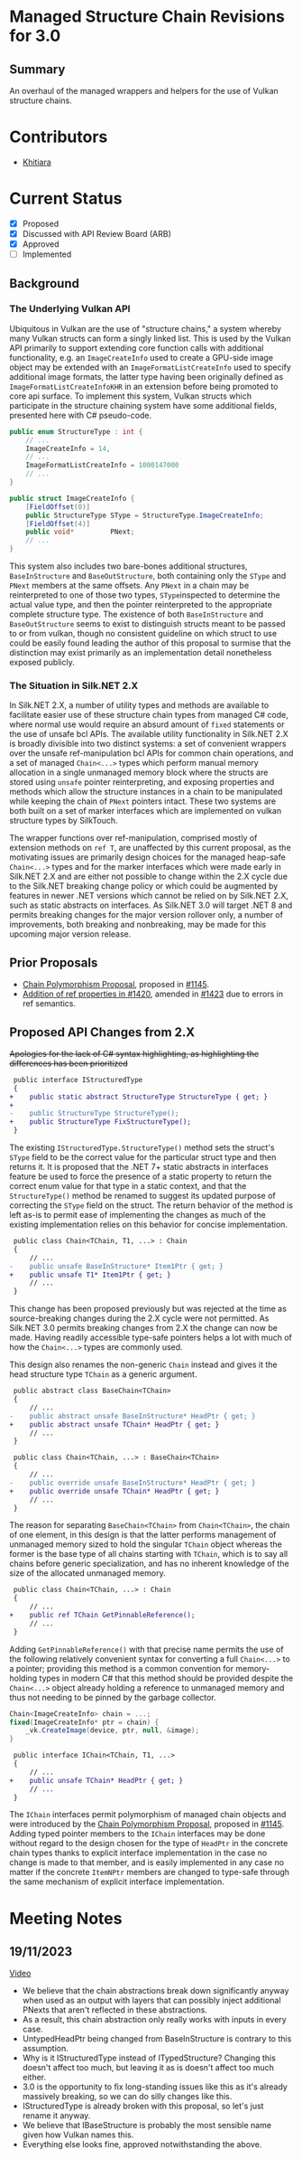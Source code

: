 # Managed Structure Chain Revisions for 3.0

## Summary
An overhaul of the managed wrappers and helpers for the use of
Vulkan structure chains.

# Contributors
- [Khitiara](https://github.com/Khitiara)

# Current Status
- [x] Proposed
- [x] Discussed with API Review Board (ARB)
- [x] Approved
- [ ] Implemented

## Background

### The Underlying Vulkan API
Ubiquitous in Vulkan are the use of "structure chains," a system
whereby many Vulkan structs can form a singly linked list. This 
is used by the Vulkan API primarily to support extending core
function calls with additional functionality, e.g. an 
`ImageCreateInfo` used to create a GPU-side image object may 
be extended with an `ImageFormatListCreateInfo` used to specify 
additional image formats, the latter type having been originally
defined as `ImageFormatListCreateInfoKHR` in an extension before 
being promoted to core api surface. To implement this system,
Vulkan structs which participate in the structure chaining 
system have some additional fields, presented here with C#
pseudo-code.

```csharp
public enum StructureType : int {
    // ...
    ImageCreateInfo = 14,
    // ...
    ImageFormatListCreateInfo = 1000147000
    // ...
}

public struct ImageCreateInfo {
    [FieldOffset(0)]
    public StructureType SType = StructureType.ImageCreateInfo;
    [FieldOffset(4)]
    public void*         PNext;
    // ...
}
```

This system also includes two bare-bones additional structures,
`BaseInStructure` and `BaseOutStructure`, both containing only
the `SType` and `PNext` members at the same offsets. Any `PNext`
in a chain may be reinterpreted to one of those two types,
`SType`inspected to determine the actual value type, and then
the pointer reinterpreted to the appropriate complete structure
type. The existence of both `BaseInStructure` and `BaseOutStructure`
seems to exist to distinguish structs meant to be passed to or
from vulkan, though no consistent guideline on which struct to
use could be easily found leading the author of this proposal to
surmise that the distinction may exist primarily as an
implementation detail nonetheless exposed publicly.

### The Situation in Silk.NET 2.X

In Silk.NET 2.X, a number of utility types and methods are
available to facilitate easier use of these structure chain
types from managed C# code, where normal use would require
an absurd amount of `fixed` statements or the use of unsafe
bcl APIs. The available utility functionality in Silk.NET 2.X
is broadly divisible into two distinct systems: a set of
convenient wrappers over the unsafe ref-manipulation bcl
APIs for common chain operations, and a set of managed
`Chain<...>` types which perform manual memory allocation
in a single unmanaged memory block where the structs are
stored using `unsafe` pointer reinterpreting, and exposing
properties and methods which allow the structure instances
in a chain to be manipulated while keeping the chain of
`PNext` pointers intact. These two systems are both built
on a set of marker interfaces which are implemented on
vulkan structure types by SilkTouch.

The wrapper functions over ref-manipulation, comprised mostly
of extension methods on `ref T`, are unaffected by this
current proposal, as the motivating issues are primarily
design choices for the managed heap-safe `Chain<...>` types
and for the marker interfaces which were made early in 
Silk.NET 2.X and are either not possible to change within
the 2.X cycle due to the Silk.NET breaking change policy or
which could be augmented by features in newer .NET versions
which cannot be relied on by Silk.NET 2.X, such as static
abstracts on interfaces. As Silk.NET 3.0 will target .NET 8
and permits breaking changes for the major version rollover
only, a number of improvements, both breaking and nonbreaking,
may be made for this upcoming major version release.

## Prior Proposals
- [Chain Polymorphism Proposal](https://github.com/dotnet/Silk.NET/blob/e8c0026fd2ebbc382b89b923b9bcaffc3ba1ede3/documentation/proposals/Proposal%20-%20Chain%20Polymorphism.md),
proposed in [#1145](https://github.com/dotnet/Silk.NET/pull/1145).
- [Addition of ref properties in #1420](https://github.com/dotnet/Silk.NET/pull/1420),
amended in [#1423](https://github.com/dotnet/Silk.NET/pull/1423) due to errors in
ref semantics.

## Proposed API Changes from 2.X
~~Apologies for the lack of C# syntax highlighting, as
highlighting the differences has been prioritized~~

```diff
 public interface IStructuredType
 {
+    public static abstract StructureType StructureType { get; }
+
-    public StructureType StructureType();
+    public StructureType FixStructureType();
 }
```
The existing `IStructuredType.StructureType()` method sets the
struct's `SType` field to be the correct value for the particular
struct type and then returns it. It is proposed that the .NET 7+
static abstracts in interfaces feature be used to force the
presence of a static property to return the correct enum value
for that type in a static context, and that the `StructureType()`
method be renamed to suggest its updated purpose of correcting
the `SType` field on the struct. The return behavior of the
method is left as-is to permit ease of implementing the changes
as much of the existing implementation relies on this behavior
for concise implementation.

```diff
 public class Chain<TChain, T1, ...> : Chain
 {
     // ...
-    public unsafe BaseInStructure* Item1Ptr { get; }
+    public unsafe T1* Item1Ptr { get; }
     // ...
 }
```
This change has been proposed previously but was rejected at the
time as source-breaking changes during the 2.X cycle were not
permitted. As Silk.NET 3.0 permits breaking changes from 2.X
the change can now be made. Having readily accessible type-safe
pointers helps a lot with much of how the `Chain<...>` types
are commonly used.

This design also renames the non-generic `Chain` instead and gives it
the head structure type `TChain` as a generic argument.
```diff
 public abstract class BaseChain<TChain>
 {
     // ...
-    public abstract unsafe BaseInStructure* HeadPtr { get; }
+    public abstract unsafe TChain* HeadPtr { get; }
     // ...
 }

 public class Chain<TChain, ...> : BaseChain<TChain>
 {
     // ...
-    public override unsafe BaseInStructure* HeadPtr { get; }
+    public override unsafe TChain* HeadPtr { get; }
     // ...
 }
```

The reason for separating `BaseChain<TChain>` from `Chain<TChain>`, 
the chain of one element, in this design is that the latter
performs management of unmanaged memory sized to hold the singular
`TChain` object whereas the former is the base type of all chains
starting with `TChain`, which is to say all chains before generic
specialization, and has no inherent knowledge of the size of
the allocated unmanaged memory.

```diff
 public class Chain<TChain, ...> : Chain
 {
     // ...
+    public ref TChain GetPinnableReference();
     // ...
 }
```
Adding `GetPinnableReference()` with that precise name permits the use
of the following relatively convenient syntax for converting a full
`Chain<...>` to a pointer; providing this method is a common
convention for memory-holding types in modern C# that this method
should be provided despite the `Chain<...>` object already holding
a reference to unmanaged memory and thus not needing to be pinned
by the garbage collector.
```csharp
Chain<ImageCreateInfo> chain = ...;
fixed(ImageCreateInfo* ptr = chain) {
    _vk.CreateImage(device, ptr, null, &image);
}
```

```diff
 public interface IChain<TChain, T1, ...>
 {
     // ...
+    public unsafe TChain* HeadPtr { get; }
     // ...
 }
```
The `IChain` interfaces permit polymorphism of managed chain objects and were
introduced by the [Chain Polymorphism Proposal](https://github.com/dotnet/Silk.NET/blob/e8c0026fd2ebbc382b89b923b9bcaffc3ba1ede3/documentation/proposals/Proposal%20-%20Chain%20Polymorphism.md),
proposed in [#1145](https://github.com/dotnet/Silk.NET/pull/1145).
Adding typed pointer members to the `IChain` interfaces may be done
without regard to the design chosen for the type of `HeadPtr` in the
concrete chain types thanks to explicit interface implementation in the
case no change is made to that member, and is easily implemented in any
case no matter if the concrete `ItemNPtr` members are changed to type-safe
through the same mechanism of explicit interface implementation.

# Meeting Notes

## 19/11/2023

[Video](https://www.youtube.com/live/yXNDZDE3AHE?feature=shared&t=1221)

- We believe that the chain abstractions break down significantly anyway when used as an output with layers that can possibly inject additional PNexts that aren't reflected in these abstractions.
- As a result, this chain abstraction only really works with inputs in every case.
- UntypedHeadPtr being changed from BaseInStructure is contrary to this assumption.
- Why is it IStructuredType instead of ITypedStructure? Changing this doesn't affect too much, but leaving it as is doesn't affect too much either.
- 3.0 is the opportunity to fix long-standing issues like this as it's already massively breaking, so we can do silly changes like this.
- IStructuredType is already broken with this proposal, so let's just rename it anyway.
- We believe that IBaseStructure is probably the most sensible name given how Vulkan names this.
- Everything else looks fine, approved notwithstanding the above.
